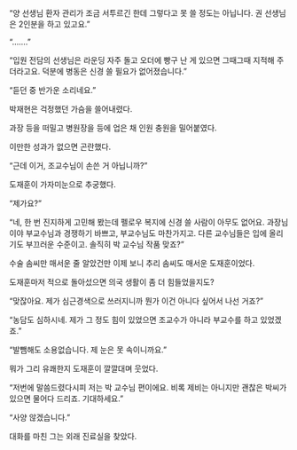 “양 선생님 환자 관리가 조금 서투르긴 한데 그렇다고 못 쓸 정도는 아닙니다. 권 선생님은 2인분을 하고 있고요.”

“…….”

“입원 전담의 선생님은 라운딩 자주 돌고 오더에 빵구 난 게 있으면 그때그때 지적해 주더라고요. 덕분에 병동은 신경 쓸 필요가 없어졌습니다.”

“듣던 중 반가운 소리네요.”

박재현은 걱정했던 가슴을 쓸어내렸다.

과장 등을 떠밀고 병원장을 등에 업은 채 인원 충원을 밀어붙였다.

이만한 성과가 없으면 곤란했다.

“근데 이거, 조교수님이 손쓴 거 아닙니까?”

도재훈이 가자미눈으로 추궁했다.

“제가요?”

“네, 한 번 진지하게 고민해 봤는데 펠로우 복지에 신경 쓸 사람이 아무도 없어요. 과장님이야 부교수님과 경쟁하기 바쁘고, 부교수님도 마찬가지고. 다른 교수님들은 입에 올리기도 부끄러운 수준이고. 솔직히 박 교수님 작품 맞죠?”

수술 솜씨만 매서운 줄 알았건만 이제 보니 추리 솜씨도 매서운 도재훈이었다.

도재훈마저 적으로 돌아섰으면 의국 생활이 좀 더 힘들었을지도?

“맞잖아요. 제가 심근경색으로 쓰러지니까 뭔가 이건 아니다 싶어서 나선 거죠?”

“농담도 심하시네. 제가 그 정도 힘이 있었으면 조교수가 아니라 부교수를 하고 있었겠죠.”

“발뺌해도 소용없습니다. 제 눈은 못 속이니까요.”

뭐가 그리 유쾌한지 도재훈이 깔깔대며 웃었다.

“저번에 말씀드렸다시피 저는 박 교수님 편이에요. 비록 제비는 아니지만 괜찮은 박씨가 있으면 물어다 드리죠. 기대하세요.”

“사양 않겠습니다.”

대화를 마친 그는 외래 진료실을 찾았다.